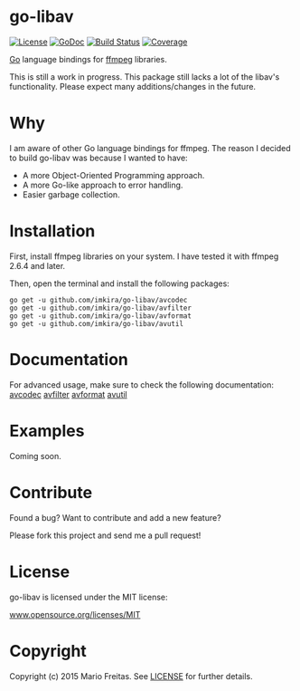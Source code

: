 # go-libav

[![License](http://img.shields.io/badge/license-MIT-red.svg?style=flat)](https://github.com/imkira/go-libav/blob/master/LICENSE.txt)
[![GoDoc](https://godoc.org/github.com/imkira/go-libav?status.svg)](https://godoc.org/github.com/imkira/go-libav)
[![Build
Status](http://img.shields.io/travis/imkira/go-libav.svg?style=flat)](https://travis-ci.org/imkira/go-libav)
[![Coverage](http://img.shields.io/codecov/c/github/imkira/go-libav.svg?style=flat)](https://codecov.io/github/imkira/go-libav)

[Go](https://golang.org) language bindings for [ffmpeg](https://ffmpeg.org)
libraries.

This is still a work in progress. This package still lacks a lot of the libav's
functionality. Please expect many additions/changes in the future.

# Why

I am aware of other Go language bindings for ffmpeg.
The reason I decided to build go-libav was because I wanted to have:

- A more Object-Oriented Programming approach.
- A more Go-like approach to error handling.
- Easier garbage collection.

# Installation

First, install ffmpeg libraries on your system.
I have tested it with ffmpeg 2.6.4 and later.

Then, open the terminal and install the following packages:

```
go get -u github.com/imkira/go-libav/avcodec
go get -u github.com/imkira/go-libav/avfilter
go get -u github.com/imkira/go-libav/avformat
go get -u github.com/imkira/go-libav/avutil
```

# Documentation

For advanced usage, make sure to check the following documentation:
[avcodec](http://godoc.org/github.com/imkira/go-libav/avcodec)
[avfilter](http://godoc.org/github.com/imkira/go-libav/avfilter)
[avformat](http://godoc.org/github.com/imkira/go-libav/avformat)
[avutil](http://godoc.org/github.com/imkira/go-libav/avutil)

# Examples

Coming soon.

# Contribute

Found a bug? Want to contribute and add a new feature?

Please fork this project and send me a pull request!

# License

go-libav is licensed under the MIT license:

www.opensource.org/licenses/MIT

# Copyright

Copyright (c) 2015 Mario Freitas. See
[LICENSE](http://github.com/imkira/go-libav/blob/master/LICENSE)
for further details.
